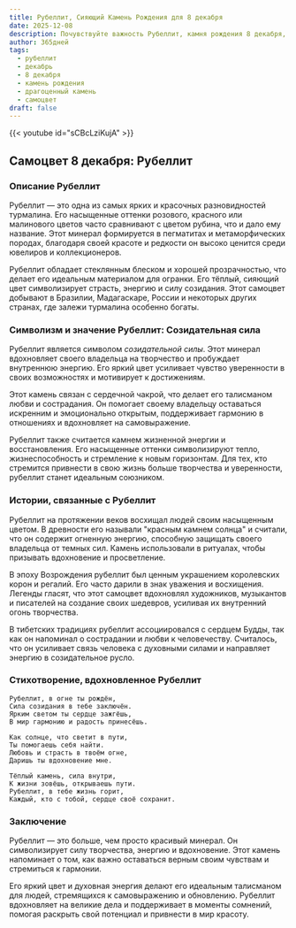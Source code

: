 ```yaml
---
title: Рубеллит, Сияющий Камень Рождения для 8 декабря
date: 2025-12-08
description: Почувствуйте важность Рубеллит, камня рождения 8 декабря, который символизирует Созидательная сила. Пусть его красота и значение осветят ваш день.
author: 365дней
tags:
  - рубеллит
  - декабрь
  - 8 декабря
  - камень рождения
  - драгоценный камень
  - самоцвет
draft: false
---
```


{{< youtube id="sCBcLziKujA" >}}

## Самоцвет 8 декабря: Рубеллит

### Описание Рубеллит

Рубеллит — это одна из самых ярких и красочных разновидностей турмалина. Его насыщенные оттенки розового, красного или малинового цветов часто сравнивают с цветом рубина, что и дало ему название. Этот минерал формируется в пегматитах и метаморфических породах, благодаря своей красоте и редкости он высоко ценится среди ювелиров и коллекционеров.

Рубеллит обладает стеклянным блеском и хорошей прозрачностью, что делает его идеальным материалом для огранки. Его тёплый, сияющий цвет символизирует страсть, энергию и силу созидания. Этот самоцвет добывают в Бразилии, Мадагаскаре, России и некоторых других странах, где залежи турмалина особенно богаты.

### Символизм и значение Рубеллит: Созидательная сила

Рубеллит является символом _созидательной силы_. Этот минерал вдохновляет своего владельца на творчество и пробуждает внутреннюю энергию. Его яркий цвет усиливает чувство уверенности в своих возможностях и мотивирует к достижениям.

Этот камень связан с сердечной чакрой, что делает его талисманом любви и сострадания. Он помогает своему владельцу оставаться искренним и эмоционально открытым, поддерживает гармонию в отношениях и вдохновляет на самовыражение.

Рубеллит также считается камнем жизненной энергии и восстановления. Его насыщенные оттенки символизируют тепло, жизнеспособность и стремление к новым горизонтам. Для тех, кто стремится привнести в свою жизнь больше творчества и уверенности, рубеллит станет идеальным союзником.

### Истории, связанные с Рубеллит

Рубеллит на протяжении веков восхищал людей своим насыщенным цветом. В древности его называли "красным камнем солнца" и считали, что он содержит огненную энергию, способную защищать своего владельца от темных сил. Камень использовали в ритуалах, чтобы призывать вдохновение и просветление.

В эпоху Возрождения рубеллит был ценным украшением королевских корон и регалий. Его часто дарили в знак уважения и восхищения. Легенды гласят, что этот самоцвет вдохновлял художников, музыкантов и писателей на создание своих шедевров, усиливая их внутренний огонь творчества.

В тибетских традициях рубеллит ассоциировался с сердцем Будды, так как он напоминал о сострадании и любви к человечеству. Считалось, что он усиливает связь человека с духовными силами и направляет энергию в созидательное русло.

### Стихотворение, вдохновленное Рубеллит

```
Рубеллит, в огне ты рождён,  
Сила созидания в тебе заключён.  
Ярким светом ты сердце зажгёшь,  
В мир гармонию и радость принесёшь.

Как солнце, что светит в пути,  
Ты помогаешь себя найти.  
Любовь и страсть в твоём огне,  
Даришь ты вдохновение мне.

Тёплый камень, сила внутри,  
К жизни зовёшь, открываешь пути.  
Рубеллит, в тебе жизнь горит,  
Каждый, кто с тобой, сердце своё сохранит.
```

### Заключение

Рубеллит — это больше, чем просто красивый минерал. Он символизирует силу творчества, энергию и вдохновение. Этот камень напоминает о том, как важно оставаться верным своим чувствам и стремиться к гармонии.

Его яркий цвет и духовная энергия делают его идеальным талисманом для людей, стремящихся к самовыражению и обновлению. Рубеллит вдохновляет на великие дела и поддерживает в моменты сомнений, помогая раскрыть свой потенциал и привнести в мир красоту.